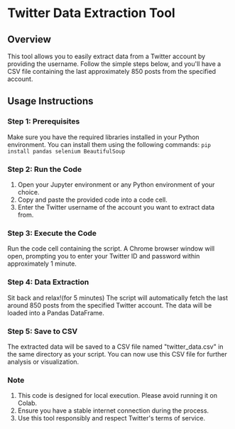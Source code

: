 # Twitter Data Extraction Tool
## Overview
This tool allows you to easily extract data from a Twitter account by providing the username. Follow the simple steps below, and you'll have a CSV file containing the last approximately 850 posts from the specified account.

## Usage Instructions
### Step 1: Prerequisites
Make sure you have the required libraries installed in your Python environment. You can install them using the following commands: `pip install pandas selenium BeautifulSoup`

### Step 2: Run the Code
1. Open your Jupyter environment or any Python environment of your choice.
2. Copy and paste the provided code into a code cell.
3. Enter the Twitter username of the account you want to extract data from.

### Step 3: Execute the Code
Run the code cell containing the script. A Chrome browser window will open, prompting you to enter your Twitter ID and password within approximately 1 minute.

### Step 4: Data Extraction
Sit back and relax!(for 5 minutes) The script will automatically fetch the last around 850 posts from the specified Twitter account. The data will be loaded into a Pandas DataFrame.

### Step 5: Save to CSV
The extracted data will be saved to a CSV file named "twitter_data.csv" in the same directory as your script. You can now use this CSV file for further analysis or visualization.

### Note
1. This code is designed for local execution. Please avoid running it on Colab.
2. Ensure you have a stable internet connection during the process.
3. Use this tool responsibly and respect Twitter's terms of service.
